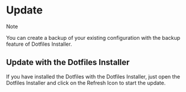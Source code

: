 # Update

> [!NOTE]
> You can create a backup of your existing configuration with the backup feature of Dotfiles Installer. 

## Update with the Dotfiles Installer

If you have installed the Dotfiles with the Dotfiles Installer, just open the Dotfiles Installer and click on the Refresh Icon to start the update.
